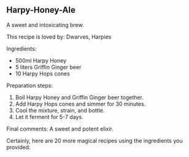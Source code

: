 ## Harpy-Honey-Ale
A sweet and intoxicating brew.

This recipe is loved by: Dwarves, Harpies

Ingredients:

* 500ml Harpy Honey
* 5 liters Griffin Ginger beer
* 10 Harpy Hops cones

Preparation steps:

1. Boil Harpy Honey and Griffin Ginger beer together.
2. Add Harpy Hops cones and simmer for 30 minutes.
3. Cool the mixture, strain, and bottle.
4. Let it ferment for 5-7 days.

Final comments: A sweet and potent elixir.

Certainly, here are 20 more magical recipes using the ingredients you provided:

